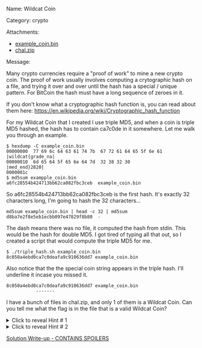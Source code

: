 Name: Wildcat Coin

Category:  crypto

Attachments:
* [example_coin.bin](example_coin.bin)
* [chal.zip](chal.zip)

Message:

Many crypto currencies require a "proof of work" to mine a new crypto coin. The
proof of work usually involves computing a crytographic hash on a file, and
trying it over and over until the hash has a special / unique pattern. For
BitCoin the hash must have a long sequence of zeroes in it.

If you don't know what a cryptographic hash function is, you can read about
them here:  https://en.wikipedia.org/wiki/Cryptographic_hash_function

For my Wildcat Coin that I created I use triple MD5, and when a coin is triple
MD5 hashed, the hash has to contain ca7c0de in it somewhere.  Let me walk you
through an example.

```
$ hexdump -C example_coin.bin
00000000  77 69 6c 64 63 61 74 7b  67 72 61 64 65 5f 6e 61  |wildcat{grade_na|
00000010  6d 65 64 5f 65 6e 64 7d  32 38 32 30              |med_end}2820|
0000001c
$ md5sum exampple_coin.bin
a6fc28554b424713bb62ca082fbc3ceb  example_coin.bin
```

So a6fc28554b424713bb62ca082fbc3ceb is the first hash.  It's exactly 32 characters
long, I'm going to hash the 32 characters...

```
md5sum example_coin.bin | head -c 32 | md5sum
d8ba7e2f8e5eb1ecbb097e47829f8b80  -
```

The dash means there was no file, it computed the hash from stdin.  This would
be the hash for double MD5.  I got tired of typing all that out, so I created a
script that would compute the triple MD5 for me.

```
$ ./triple_hash.sh example_coin.bin 
8c050a4ebd0ca7c0deafa9c910636dd7 example_coin.bin

```

Also notice that the the special coin string appears in the triple hash.  I'll
underline it incase you missed it.

```
8c050a4ebd0ca7c0deafa9c910636dd7 example_coin.bin
           -------
```

I have a bunch of files in chal.zip, and only 1 of them is a Wildcat Coin.  Can
you tell me what the flag is in the file that is a valid Wildcat Coin?

<details>
<summary>Click to reveal Hint # 1</summary>
Make a script or a 1 line command that you can easily compute the triple hash
of a file.  Try your triple hash on the example file and make sure your triple
hash that you calculate is the same exact triple hash that explanation says it
should be.  Sometimes whitespace will change the value of a hash even through
2 files look the same.
</details>

<details>
<summary>Click to reveal Hint # 2</summary>
There are so many files to sort through!  Make a script that checks each file,
or use the find command to run the triple hash on each file.  Use <b>grep</b>
to find the magic string in the output
</details>

[ Solution Write-up - CONTAINS SPOILERS](wildcat_coin_writeup.md)
